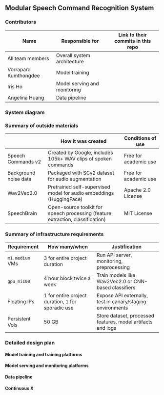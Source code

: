 
## Modular Speech Command Recognition System

<!-- 
Value Proposition:
Voice-controlled interfaces are increasingly common in smart home devices, vehicles, and industrial machinery. Most systems today rely on proprietary cloud APIs like Google Assistant or Alexa, which introduce privacy risks, internet dependency, and latency. Our system improves on this by providing a cloud-native machine learning service that enables fast, customizable, and private speech command recognition.

We train and serve models on Chameleon Cloud, exposing a speech recognition API that can be used in existing smart systems. The system supports real-time command detection and is later adaptable for edge deployment.

Current non-ML status: Manual control interfaces, rule-based keyword spotting, or reliance on cloud APIs.
Business metric: Recognition accuracy, latency per inference, system responsiveness under noise.)
-->

### Contributors

<!-- Table of contributors and their roles. First row: define responsibilities that are shared by the team. Then each row after that is: name of contributor, their role, and in the third column you will link to their contributions. If your project involves multiple repos, you will link to their contributions in all repos here. -->

| Name                            | Responsible for              | Link to their commits in this repo |
|---------------------------------|------------------------------|------------------------------------|
| All team members                | Overall system architecture  |                                    |
| Vorrapard Kumthongdee           | Model training               |                                    |
| Iris Ho                         | Model serving and monitoring |                                    |
| Angelina Huang                  | Data pipeline                |                                    |

### System diagram

<!-- Overall digram of system. Doesn't need polish, does need to show all the pieces. Must include: all the hardware, all the containers/software platforms, all the models, all the data. -->

### Summary of outside materials

<!-- In a table, a row for each dataset, foundation model. Name of data/model, conditions under which it was created (ideally with links/references), conditions under which it may be used. -->

|                        | How it was created                                                             | Conditions of use      |
|------------------------|--------------------------------------------------------------------------------|------------------------|
| Speech Commands v2     | Created by Google, includes 105k+ WAV clips of spoken commands                 | Free for academic use  |
| Background noise data  | Packaged with SCv2 dataset for audio augmentation                              | Free for academic use  |
| Wav2Vec2.0             | Pretrained self-supervised model for audio embeddings (HuggingFace)            | Apache 2.0 License     |
| SpeechBrain            | Open-source toolkit for speech processing (feature extraction, classification) | MIT License            |


### Summary of infrastructure requirements

<!-- Itemize all your anticipated requirements: What (`m1.medium` VM, `gpu_mi100`), how much/when, justification. Include compute, floating IPs, persistent storage. The table below shows an example, it is not a recommendation. -->

| Requirement     | How many/when                                     | Justification                                               |
|-----------------|---------------------------------------------------|-------------------------------------------------------------|
| `m1.medium` VMs | 3 for entire project duration                     | Run API server, monitoring, preprocessing                   |
| `gpu_mi100`     | 4 hour block twice a week                         | Train models like Wav2Vec2.0 or CNN-based classifiers       |
| Floating IPs    | 1 for entire project duration, 1 for sporadic use | Expose API externally, test in canary/staging environments  |
| Persistent Vols | 50 GB                                             | Store dataset, processed features, model artifacts and logs |

### Detailed design plan

<!-- In each section, you should describe (1) your strategy, (2) the relevant parts of the diagram, (3) justification for your strategy, (4) relate back to lecture material, (5) include specific numbers. -->

#### Model training and training platforms

<!-- Make sure to clarify how you will satisfy the Unit 4 and Unit 5 requirements, and which optional "difficulty" points you are attempting. -->

#### Model serving and monitoring platforms

<!-- Make sure to clarify how you will satisfy the Unit 6 and Unit 7 requirements,  and which optional "difficulty" points you are attempting. -->

#### Data pipeline

<!-- Make sure to clarify how you will satisfy the Unit 8 requirements,  and which optional "difficulty" points you are attempting. -->

#### Continuous X

<!-- Make sure to clarify how you will satisfy the Unit 3 requirements,  and which optional "difficulty" points you are attempting. -->


